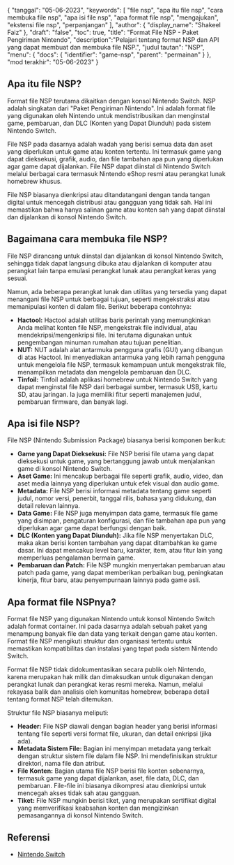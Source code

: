 {
"tanggal": "05-06-2023",
  "keywords": [
"file nsp",
"apa itu file nsp",
"cara membuka file nsp",
"apa isi file nsp",
"apa format file nsp",
"mengajukan",
"ekstensi file nsp",
"perpanjangan"
],
  "author": {
"display_name": "Shakeel Faiz"
},
"draft": "false",
"toc": true,
"title": "Format File NSP - Paket Pengiriman Nintendo",
  "description":"Pelajari tentang format NSP dan API yang dapat membuat dan membuka file NSP.",
"judul tautan": "NSP",
  "menu": {
    "docs": {
      "identifier": "game-nsp",
"parent": "permainan"
}
},
"mod terakhir": "05-06-2023"
}

## Apa itu file NSP?

Format file NSP terutama dikaitkan dengan konsol Nintendo Switch. NSP adalah singkatan dari "Paket Pengiriman Nintendo". Ini adalah format file yang digunakan oleh Nintendo untuk mendistribusikan dan menginstal game, pembaruan, dan DLC (Konten yang Dapat Diunduh) pada sistem Nintendo Switch.

File NSP pada dasarnya adalah wadah yang berisi semua data dan aset yang diperlukan untuk game atau konten tertentu. Ini termasuk game yang dapat dieksekusi, grafik, audio, dan file tambahan apa pun yang diperlukan agar game dapat dijalankan. File NSP dapat diinstal di Nintendo Switch melalui berbagai cara termasuk Nintendo eShop resmi atau perangkat lunak homebrew khusus.

File NSP biasanya dienkripsi atau ditandatangani dengan tanda tangan digital untuk mencegah distribusi atau gangguan yang tidak sah. Hal ini memastikan bahwa hanya salinan game atau konten sah yang dapat diinstal dan dijalankan di konsol Nintendo Switch.

## Bagaimana cara membuka file NSP?

File NSP dirancang untuk diinstal dan dijalankan di konsol Nintendo Switch, sehingga tidak dapat langsung dibuka atau dijalankan di komputer atau perangkat lain tanpa emulasi perangkat lunak atau perangkat keras yang sesuai.

Namun, ada beberapa perangkat lunak dan utilitas yang tersedia yang dapat menangani file NSP untuk berbagai tujuan, seperti mengekstraksi atau memanipulasi konten di dalam file. Berikut beberapa contohnya:

- **Hactool:** Hactool adalah utilitas baris perintah yang memungkinkan Anda melihat konten file NSP, mengekstrak file individual, atau mendekripsi/mengenkripsi file. Ini terutama digunakan untuk pengembangan minuman rumahan atau tujuan penelitian.
- **NUT:** NUT adalah alat antarmuka pengguna grafis (GUI) yang dibangun di atas Hactool. Ini menyediakan antarmuka yang lebih ramah pengguna untuk mengelola file NSP, termasuk kemampuan untuk mengekstrak file, menampilkan metadata dan mengelola pembaruan dan DLC.
- **Tinfoil:** Tinfoil adalah aplikasi homebrew untuk Nintendo Switch yang dapat menginstal file NSP dari berbagai sumber, termasuk USB, kartu SD, atau jaringan. Ia juga memiliki fitur seperti manajemen judul, pembaruan firmware, dan banyak lagi.

## Apa isi file NSP?

File NSP (Nintendo Submission Package) biasanya berisi komponen berikut:

- **Game yang Dapat Dieksekusi:** File NSP berisi file utama yang dapat dieksekusi untuk game, yang bertanggung jawab untuk menjalankan game di konsol Nintendo Switch.
- **Aset Game:** Ini mencakup berbagai file seperti grafik, audio, video, dan aset media lainnya yang diperlukan untuk efek visual dan audio game.
- **Metadata:** File NSP berisi informasi metadata tentang game seperti judul, nomor versi, penerbit, tanggal rilis, bahasa yang didukung, dan detail relevan lainnya.
- **Data Game:** File NSP juga menyimpan data game, termasuk file game yang disimpan, pengaturan konfigurasi, dan file tambahan apa pun yang diperlukan agar game dapat berfungsi dengan baik.
- **DLC (Konten yang Dapat Diunduh):** Jika file NSP menyertakan DLC, maka akan berisi konten tambahan yang dapat ditambahkan ke game dasar. Ini dapat mencakup level baru, karakter, item, atau fitur lain yang memperluas pengalaman bermain game.
- **Pembaruan dan Patch:** File NSP mungkin menyertakan pembaruan atau patch pada game, yang dapat memberikan perbaikan bug, peningkatan kinerja, fitur baru, atau penyempurnaan lainnya pada game asli.

## Apa format file NSPnya?

Format file NSP yang digunakan Nintendo untuk konsol Nintendo Switch adalah format container. Ini pada dasarnya adalah sebuah paket yang menampung banyak file dan data yang terkait dengan game atau konten. Format file NSP mengikuti struktur dan organisasi tertentu untuk memastikan kompatibilitas dan instalasi yang tepat pada sistem Nintendo Switch.

Format file NSP tidak didokumentasikan secara publik oleh Nintendo, karena merupakan hak milik dan dimaksudkan untuk digunakan dengan perangkat lunak dan perangkat keras resmi mereka. Namun, melalui rekayasa balik dan analisis oleh komunitas homebrew, beberapa detail tentang format NSP telah ditemukan.

Struktur file NSP biasanya meliputi:

- **Header:** File NSP diawali dengan bagian header yang berisi informasi tentang file seperti versi format file, ukuran, dan detail enkripsi (jika ada).
- **Metadata Sistem File:** Bagian ini menyimpan metadata yang terkait dengan struktur sistem file dalam file NSP. Ini mendefinisikan struktur direktori, nama file dan atribut.
- **File Konten:** Bagian utama file NSP berisi file konten sebenarnya, termasuk game yang dapat dijalankan, aset, file data, DLC, dan pembaruan. File-file ini biasanya dikompresi atau dienkripsi untuk mencegah akses tidak sah atau gangguan.
- **Tiket:** File NSP mungkin berisi tiket, yang merupakan sertifikat digital yang memverifikasi keabsahan konten dan mengizinkan pemasangannya di konsol Nintendo Switch.

## Referensi
* [Nintendo Switch](https://en.wikipedia.org/wiki/Nintendo_Switch)

